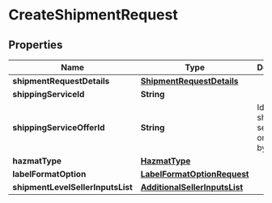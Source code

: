 # CreateShipmentRequest

## Properties
Name | Type | Description | Notes
------------ | ------------- | ------------- | -------------
**shipmentRequestDetails** | [**ShipmentRequestDetails**](ShipmentRequestDetails.md) |  | 
**shippingServiceId** | **String** |  | 
**shippingServiceOfferId** | **String** | Identifies a shipping service order made by a carrier. |  [optional]
**hazmatType** | [**HazmatType**](HazmatType.md) |  |  [optional]
**labelFormatOption** | [**LabelFormatOptionRequest**](LabelFormatOptionRequest.md) |  |  [optional]
**shipmentLevelSellerInputsList** | [**AdditionalSellerInputsList**](AdditionalSellerInputsList.md) |  |  [optional]
